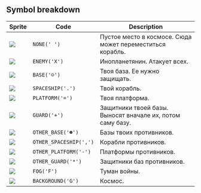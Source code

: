 <meta charset="UTF-8">

## Symbol breakdown
| Sprite | Code | Description |
| -------- | -------- | -------- |
|<img src="/codenjoy-contest/resources/selfdefense/sprite/none.png" style="height:auto;" /> | `NONE(' ')` | Пустое место в космосе. Сюда может переместиться корабль. | 
|<img src="/codenjoy-contest/resources/selfdefense/sprite/enemy.png" style="height:auto;" /> | `ENEMY('X')` | Инопланетянин. Атакует всех. | 
|<img src="/codenjoy-contest/resources/selfdefense/sprite/base.png" style="height:auto;" /> | `BASE('☺')` | Твоя база. Ее нужно защищать. | 
|<img src="/codenjoy-contest/resources/selfdefense/sprite/spaceship.png" style="height:auto;" /> | `SPACESHIP('.')` | Твой корабль. | 
|<img src="/codenjoy-contest/resources/selfdefense/sprite/platform.png" style="height:auto;" /> | `PLATFORM('=')` | Твоя платформа. | 
|<img src="/codenjoy-contest/resources/selfdefense/sprite/guard.png" style="height:auto;" /> | `GUARD('+')` | Защитники твоей базы. Выносят вначале их, потом саму базу. | 
|<img src="/codenjoy-contest/resources/selfdefense/sprite/other_base.png" style="height:auto;" /> | `OTHER_BASE('☻')` | Базы твоих противников. | 
|<img src="/codenjoy-contest/resources/selfdefense/sprite/other_spaceship.png" style="height:auto;" /> | `OTHER_SPACESHIP(',')` | Корабли противников. | 
|<img src="/codenjoy-contest/resources/selfdefense/sprite/other_platform.png" style="height:auto;" /> | `OTHER_PLATFORM('-')` | Платформы противников. | 
|<img src="/codenjoy-contest/resources/selfdefense/sprite/other_guard.png" style="height:auto;" /> | `OTHER_GUARD('*')` | Защитники баз противников. | 
|<img src="/codenjoy-contest/resources/selfdefense/sprite/fog.png" style="height:auto;" /> | `FOG('F')` | Туман войны. | 
|<img src="/codenjoy-contest/resources/selfdefense/sprite/background.png" style="height:auto;" /> | `BACKGROUND('G')` | Космос. | 
